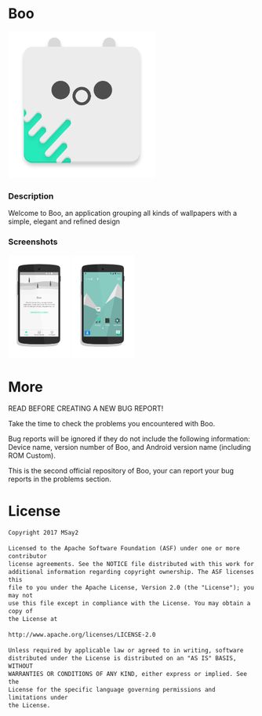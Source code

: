 # Boo

<img src="screenshots/logo_de_boo.png" width="300">

### Description
Welcome to Boo, an application grouping all kinds of wallpapers with a simple, elegant and refined design

### Screenshots
<img src="screenshots/screen_01.png" width="25%">
<img src="screenshots/screen_02.png" width="25%">


# More
READ BEFORE CREATING A NEW BUG REPORT!

Take the time to check the problems you encountered with Boo.

Bug reports will be ignored if they do not include the following information: Device name, version number of Boo, and Android version name (including ROM Custom).

This is the second official repository of Boo, your can report your bug reports in the problems section.


 # License

```
Copyright 2017 MSay2

Licensed to the Apache Software Foundation (ASF) under one or more contributor
license agreements. See the NOTICE file distributed with this work for
additional information regarding copyright ownership. The ASF licenses this
file to you under the Apache License, Version 2.0 (the "License"); you may not
use this file except in compliance with the License. You may obtain a copy of
the License at

http://www.apache.org/licenses/LICENSE-2.0

Unless required by applicable law or agreed to in writing, software
distributed under the License is distributed on an "AS IS" BASIS, WITHOUT
WARRANTIES OR CONDITIONS OF ANY KIND, either express or implied. See the
License for the specific language governing permissions and limitations under
the License.
```
